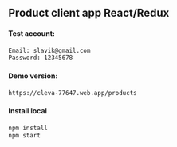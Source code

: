 ## Product client app React/Redux

#### Test account:

```sh
Email: slavik@gmail.com
Password: 12345678
```

#### Demo version:

```sh
https://cleva-77647.web.app/products
```

#### Install local

```sh
npm install
npm start
```
